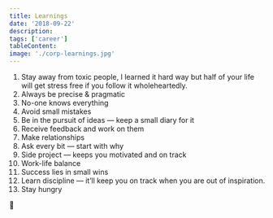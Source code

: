 ```yaml
---
title: Learnings
date: '2018-09-22'
description:
tags: ['career']
tableContent:
image: './corp-learnings.jpg'
---
```


1. Stay away from toxic people, I learned it hard way but half of your life will get stress free if you follow it wholeheartedly.
2. Always be precise & pragmatic
3. No-one knows everything
4. Avoid small mistakes
5. Be in the pursuit of ideas — keep a small diary for it
6. Receive feedback and work on them
7. Make relationships
8. Ask every bit — start with why
9. Side project — keeps you motivated and on track
10. Work-life balance
11. Success lies in small wins
12. Learn discipline — it’ll keep you on track when you are out of inspiration.
13. Stay hungry

🙏
